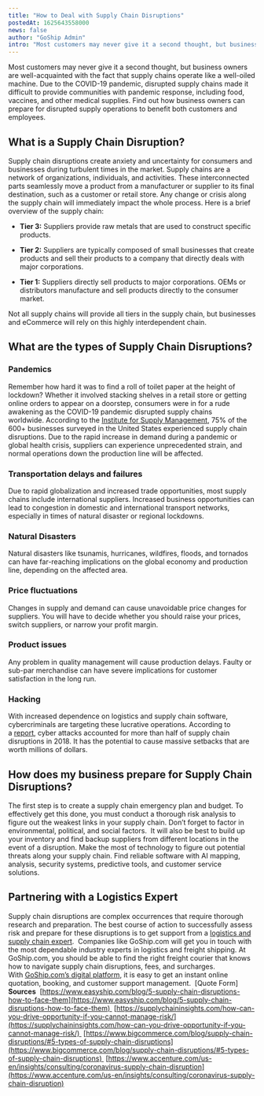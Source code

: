 ```yaml
---
title: "How to Deal with Supply Chain Disruptions"
postedAt: 1625643558000
news: false
author: "GoShip Admin"
intro: "Most customers may never give it a second thought, but business owners are well-acquainted with the fact that supply chains operate like a well-oiled machine. Due to the COVID-19 pandemic, disrupted supply chains made it difficult to provide communities with pandemic response, including food, vaccines, and other medical supplies. Find out how business owners can prepare for disrupted supply operations to benefit both customers and employees. \n  \n\nWhat is a Supply Chain Disruption?\n-\n\nSupply chain disruption"
---
```

Most customers may never give it a second thought, but business owners are well-acquainted with the fact that supply chains operate like a well-oiled machine. Due to the COVID-19 pandemic, disrupted supply chains made it difficult to provide communities with pandemic response, including food, vaccines, and other medical supplies. Find out how business owners can prepare for disrupted supply operations to benefit both customers and employees.  

What is a Supply Chain Disruption?
----------------------------------

Supply chain disruptions create anxiety and uncertainty for consumers and businesses during turbulent times in the market. Supply chains are a network of organizations, individuals, and activities. These interconnected parts seamlessly move a product from a manufacturer or supplier to its final destination, such as a customer or retail store. Any change or crisis along the supply chain will immediately impact the whole process. Here is a brief overview of the supply chain: 

*   **Tier 3:** Suppliers provide raw metals that are used to construct specific products. 

*   **Tier 2:** Suppliers are typically composed of small businesses that create products and sell their products to a company that directly deals with major corporations. 
*   **Tier 1:** Suppliers directly sell products to major corporations. OEMs or distributors manufacture and sell products directly to the consumer market. 

Not all supply chains will provide all tiers in the supply chain, but businesses and eCommerce will rely on this highly interdependent chain. 

What are the types of Supply Chain Disruptions?
-----------------------------------------------

### Pandemics

Remember how hard it was to find a roll of toilet paper at the height of lockdown? Whether it involved stacking shelves in a retail store or getting online orders to appear on a doorstep, consumers were in for a rude awakening as the COVID-19 pandemic disrupted supply chains worldwide. According to the [Institute for Supply Management](https://www.supplychaindive.com/news/44-of-supply-chain-pros-have-no-plan-for-china-supply-disruption/573899/?_ga=2.142514546.1932407680.1623294553-1422994965.1621580592), 75% of the  600+ businesses surveyed in the United States experienced supply chain disruptions. Due to the rapid increase in demand during a pandemic or global health crisis, suppliers can experience unprecedented strain, and normal operations down the production line will be affected.

### Transportation delays and failures

Due to rapid globalization and increased trade opportunities, most supply chains include international suppliers. Increased business opportunities can lead to congestion in domestic and international transport networks, especially in times of natural disaster or regional lockdowns.

### Natural Disasters

Natural disasters like tsunamis, hurricanes, wildfires, floods, and tornados can have far-reaching implications on the global economy and production line, depending on the affected area. 

### Price fluctuations

Changes in supply and demand can cause unavoidable price changes for suppliers. You will have to decide whether you should raise your prices, switch suppliers, or narrow your profit margin.

### Product issues

Any problem in quality management will cause production delays. Faulty or sub-par merchandise can have severe implications for customer satisfaction in the long run.

### Hacking

With increased dependence on logistics and supply chain software, cybercriminals are targeting these lucrative operations. According to a [report](https://supplychaininsights.com/how-can-you-drive-opportunity-if-you-cannot-manage-risk/), cyber attacks accounted for more than half of supply chain disruptions in 2018. It has the potential to cause massive setbacks that are worth millions of dollars.

How does my business prepare for Supply Chain Disruptions?
----------------------------------------------------------

The first step is to create a supply chain emergency plan and budget. To effectively get this done, you must conduct a thorough risk analysis to figure out the weakest links in your supply chain. Don’t forget to factor in environmental, political, and social factors.  It will also be best to build up your inventory and find backup suppliers from different locations in the event of a disruption. Make the most of technology to figure out potential threats along your supply chain. Find reliable software with AI mapping, analysis, security systems, predictive tools, and customer service solutions. 

Partnering with a Logistics Expert
----------------------------------

Supply chain disruptions are complex occurrences that require thorough research and preparation. The best course of action to successfully assess risk and prepare for these disruptions is to get support from a [logistics and supply chain expert](https://www.goship.com/).  Companies like GoShip.com will get you in touch with the most dependable industry experts in logistics and freight shipping. At GoShip.com, you should be able to find the right freight courier that knows how to navigate supply chain disruptions, fees, and surcharges.  With [GoShip.com’s digital platform](http://www.goship.com/), it is easy to get an instant online quotation, booking, and customer support management.  \[Quote Form\] **Sources**  [https://www.easyship.com/blog/5-supply-chain-disruptions-how-to-face-them](https://www.easyship.com/blog/5-supply-chain-disruptions-how-to-face-them)  [https://supplychaininsights.com/how-can-you-drive-opportunity-if-you-cannot-manage-risk/](https://supplychaininsights.com/how-can-you-drive-opportunity-if-you-cannot-manage-risk/)  [https://www.bigcommerce.com/blog/supply-chain-disruptions/#5-types-of-supply-chain-disruptions](https://www.bigcommerce.com/blog/supply-chain-disruptions/#5-types-of-supply-chain-disruptions)  [https://www.accenture.com/us-en/insights/consulting/coronavirus-supply-chain-disruption](https://www.accenture.com/us-en/insights/consulting/coronavirus-supply-chain-disruption)
